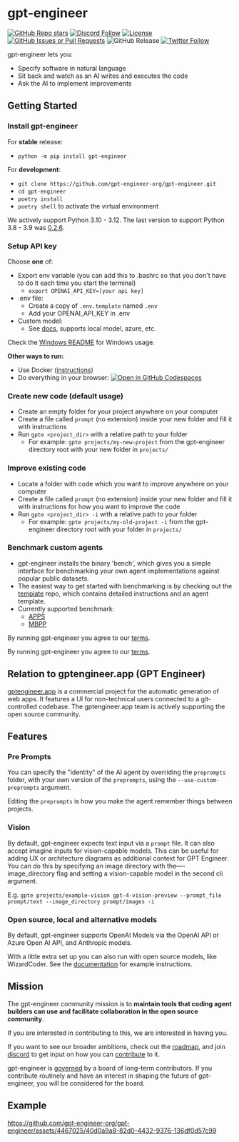 # gpt-engineer

[![GitHub Repo stars](https://img.shields.io/github/stars/gpt-engineer-org/gpt-engineer?style=social)](https://github.com/gpt-engineer-org/gpt-engineer)
[![Discord Follow](https://dcbadge.vercel.app/api/server/8tcDQ89Ej2?style=flat)](https://discord.gg/8tcDQ89Ej2)
[![License](https://img.shields.io/github/license/gpt-engineer-org/gpt-engineer)](https://github.com/gpt-engineer-org/gpt-engineer/blob/main/LICENSE)
[![GitHub Issues or Pull Requests](https://img.shields.io/github/issues/gpt-engineer-org/gpt-engineer)](https://github.com/gpt-engineer-org/gpt-engineer/issues)
![GitHub Release](https://img.shields.io/github/v/release/gpt-engineer-org/gpt-engineer)
[![Twitter Follow](https://img.shields.io/twitter/follow/antonosika?style=social)](https://twitter.com/antonosika)

gpt-engineer lets you:
- Specify software in natural language
- Sit back and watch as an AI writes and executes the code
- Ask the AI to implement improvements

## Getting Started

### Install gpt-engineer

For **stable** release:

- `python -m pip install gpt-engineer`

For **development**:
- `git clone https://github.com/gpt-engineer-org/gpt-engineer.git`
- `cd gpt-engineer`
- `poetry install`
- `poetry shell` to activate the virtual environment

We actively support Python 3.10 - 3.12. The last version to support Python 3.8 - 3.9 was [0.2.6](https://pypi.org/project/gpt-engineer/0.2.6/).

### Setup API key

Choose **one** of:
- Export env variable (you can add this to .bashrc so that you don't have to do it each time you start the terminal)
    - `export OPENAI_API_KEY=[your api key]`
- .env file:
    - Create a copy of `.env.template` named `.env`
    - Add your OPENAI_API_KEY in .env
- Custom model:
    - See [docs](https://gpt-engineer.readthedocs.io/en/latest/open_models.html), supports local model, azure, etc.

Check the [Windows README](./WINDOWS_README.md) for Windows usage.

**Other ways to run:**
- Use Docker ([instructions](docker/README.md))
- Do everything in your browser:
[![Open in GitHub Codespaces](https://github.com/codespaces/badge.svg)](https://github.com/gpt-engineer-org/gpt-engineer/codespaces)

### Create new code (default usage)
- Create an empty folder for your project anywhere on your computer
- Create a file called `prompt` (no extension) inside your new folder and fill it with instructions
- Run `gpte <project_dir>` with a relative path to your folder
  - For example: `gpte projects/my-new-project` from the gpt-engineer directory root with your new folder in `projects/`

### Improve existing code
- Locate a folder with code which you want to improve anywhere on your computer
- Create a file called `prompt` (no extension) inside your new folder and fill it with instructions for how you want to improve the code
- Run `gpte <project_dir> -i` with a relative path to your folder
  - For example: `gpte projects/my-old-project -i` from the gpt-engineer directory root with your folder in `projects/`

### Benchmark custom agents
- gpt-engineer installs the binary 'bench', which gives you a simple interface for benchmarking your own agent implementations against popular public datasets. 
- The easiest way to get started with benchmarking is by checking out the [template](https://github.com/gpt-engineer-org/gpte-bench-template) repo, which contains detailed instructions and an agent template.
- Currently supported benchmark:
  - [APPS](https://github.com/hendrycks/apps)
  - [MBPP](https://github.com/google-research/google-research/tree/master/mbpp)

By running gpt-engineer you agree to our [terms](https://github.com/gpt-engineer-org/gpt-engineer/blob/main/TERMS_OF_USE.md).

By running gpt-engineer you agree to our [terms](https://github.com/gpt-engineer-org/gpt-engineer/blob/main/TERMS_OF_USE.md).


## Relation to gptengineer.app (GPT Engineer)
[gptengineer.app](https://gptengineer.app/) is a commercial project for the automatic generation of web apps.
It features a UI for non-technical users connected to a git-controlled codebase.
The gptengineer.app team is actively supporting the open source community.


## Features

### Pre Prompts
You can specify the "identity" of the AI agent by overriding the `preprompts` folder, with your own version of the `preprompts`, using the `--use-custom-preprompts` argument.

Editing the `preprompts` is how you make the agent remember things between projects.

### Vision

By default, gpt-engineer expects text input via a `prompt` file. It can also accept imagine inputs for vision-capable models. This can be useful for adding UX or architecture diagrams as additional context for GPT Engineer. You can do this by specifying an image directory with the—-image_directory flag and setting a vision-capable model in the second cli argument.

E.g. `gpte projects/example-vision gpt-4-vision-preview --prompt_file prompt/text --image_directory prompt/images -i`

### Open source, local and alternative models

By default, gpt-engineer supports OpenAI Models via the OpenAI API or Azure Open AI API, and Anthropic models.

With a little extra set up you can also run with open source models, like WizardCoder. See the [documentation](https://gpt-engineer.readthedocs.io/en/latest/open_models.html) for example instructions.

## Mission

The gpt-engineer community mission is to **maintain tools that coding agent builders can use and facilitate collaboration in the open source community**.

If you are interested in contributing to this, we are interested in having you.

If you want to see our broader ambitions, check out the [roadmap](https://github.com/gpt-engineer-org/gpt-engineer/blob/main/ROADMAP.md), and join
[discord](https://discord.gg/8tcDQ89Ej2)
to get input on how you can [contribute](.github/CONTRIBUTING.md) to it.

gpt-engineer is [governed](https://github.com/gpt-engineer-org/gpt-engineer/blob/main/GOVERNANCE.md) by a board of long-term contributors. If you contribute routinely and have an interest in shaping the future of gpt-engineer, you will be considered for the board.

## Example



https://github.com/gpt-engineer-org/gpt-engineer/assets/4467025/40d0a9a8-82d0-4432-9376-136df0d57c99
